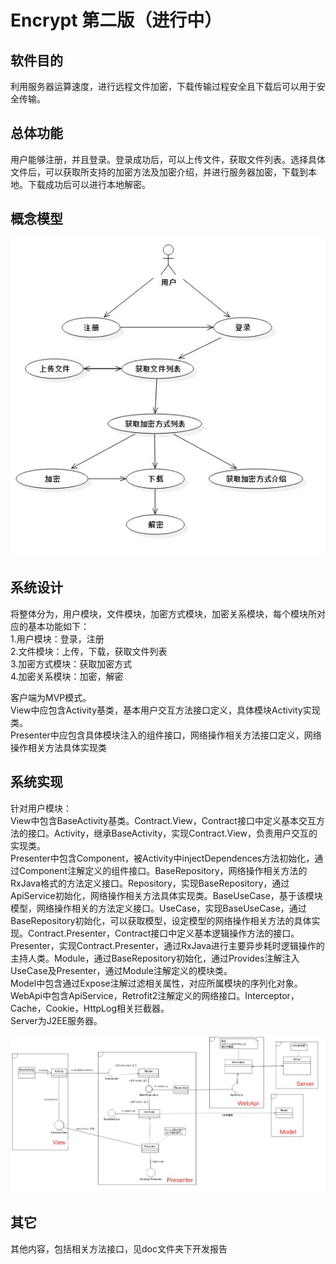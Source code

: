 Encrypt 第二版（进行中）
====

软件目的
------

利用服务器运算速度，进行远程文件加密，下载传输过程安全且下载后可以用于安全传输。<br />

总体功能
------

用户能够注册，并且登录。登录成功后，可以上传文件，获取文件列表。选择具体文件后，可以获取所支持的加密方法及加密介绍，并进行服务器加密，下载到本地。下载成功后可以进行本地解密。<br />

概念模型
------

![image](https://github.com/CMonoceros/Encrypt-Client-MVP/raw/master/screenshot/usecase.jpg)

系统设计
------

将整体分为，用户模块，文件模块，加密方式模块，加密关系模块，每个模块所对应的基本功能如下：<br />
1.用户模块：登录，注册<br />
2.文件模块：上传，下载，获取文件列表<br />
3.加密方式模块：获取加密方式<br />
4.加密关系模块：加密，解密<br />

客户端为MVP模式。<br />
View中应包含Activity基类，基本用户交互方法接口定义，具体模块Activity实现类。<br />
Presenter中应包含具体模块注入的组件接口，网络操作相关方法接口定义，网络操作相关方法具体实现类<br />

系统实现
------

针对用户模块：<br />
View中包含BaseActivity基类。Contract.View，Contract接口中定义基本交互方法的接口。Activity，继承BaseActivity，实现Contract.View，负责用户交互的实现类。<br />
Presenter中包含Component，被Activity中injectDependences方法初始化，通过Component注解定义的组件接口。BaseRepository，网络操作相关方法的RxJava格式的方法定义接口。Repository，实现BaseRepository，通过ApiService初始化，网络操作相关方法具体实现类。BaseUseCase，基于该模块模型，网络操作相关的方法定义接口。UseCase，实现BaseUseCase，通过BaseRepository初始化，可以获取模型，设定模型的网络操作相关方法的具体实现。Contract.Presenter，Contract接口中定义基本逻辑操作方法的接口。Presenter，实现Contract.Presenter，通过RxJava进行主要异步耗时逻辑操作的主持人类。Module，通过BaseRepository初始化，通过Provides注解注入UseCase及Presenter，通过Module注解定义的模块类。<br />
Model中包含通过Expose注解过滤相关属性，对应所属模块的序列化对象。<br />
WebApi中包含ApiService，Retrofit2注解定义的网络接口。Interceptor，Cache，Cookie，HttpLog相关拦截器。<br />
Server为J2EE服务器。<br />

![image](https://github.com/CMonoceros/Encrypt-Client-MVP/raw/master/screenshot/client_mvp.jpg)


其它
------
其他内容，包括相关方法接口，见doc文件夹下开发报告



